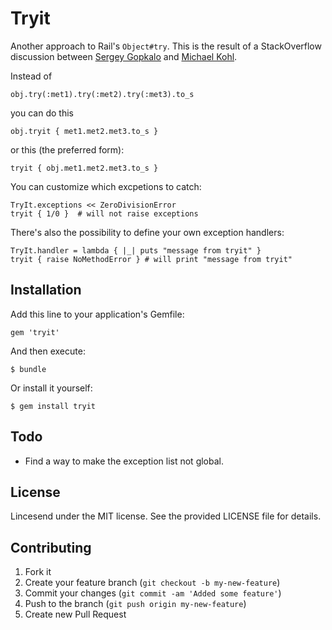 # Tryit

Another approach to Rail's `Object#try`. This is the result of a StackOverflow discussion between [Sergey Gopkalo](https://github.com/sevenmaxis/) and [Michael Kohl](https://github.com/citizen428).

Instead of

    obj.try(:met1).try(:met2).try(:met3).to_s

you can do this

    obj.tryit { met1.met2.met3.to_s }

or this (the preferred form):

    tryit { obj.met1.met2.met3.to_s }

You can customize which excpetions to catch:

    TryIt.exceptions << ZeroDivisionError
    tryit { 1/0 }  # will not raise exceptions

There's also the possibility to define your own exception handlers:

    TryIt.handler = lambda { |_| puts "message from tryit" }
    tryit { raise NoMethodError } # will print "message from tryit"

## Installation

Add this line to your application's Gemfile:

    gem 'tryit'

And then execute:

    $ bundle

Or install it yourself:

    $ gem install tryit

## Todo

* Find a way to make the exception list not global.

## License

Lincesend under the MIT license. See the provided LICENSE file for details.

## Contributing

1. Fork it
2. Create your feature branch (`git checkout -b my-new-feature`)
3. Commit your changes (`git commit -am 'Added some feature'`)
4. Push to the branch (`git push origin my-new-feature`)
5. Create new Pull Request
